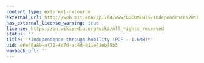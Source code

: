 ```yaml
---
content_type: external-resource
external_url: http://web.mit.edu/sp.784/www/DOCUMENTS/Independence%20through%20Mobility%20-%20Entire%20Document.pdf
has_external_license_warning: true
license: https://en.wikipedia.org/wiki/All_rights_reserved
status: ''
title: '*Independence through Mobility (PDF - 1.6MB)*'
uid: e6e48a89-af72-4a7d-ac4d-911e41ebf9b3
wayback_url: ''
---
```

